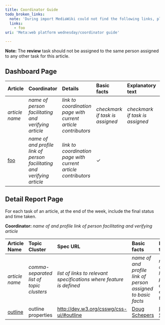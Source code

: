```yaml
---
title: Coordinator Guide
todo_broken_links:
  note: 'During import MediaWiki could not find the following links, please fix and adjust this list.'
  links:
    - foo
uri: 'Meta:web platform wednesday/coordinator guide'

---
```

**Note:** The **review** task should not be assigned to the same person assigned to any other task for this article.

## Dashboard Page

|Article|Coordinator|Details|Basic facts|Explanatory text|Examples|Links|Review|
|:------|:----------|:------|:----------|:---------------|:-------|:----|:-----|
|*article name*|*name of person facilitating and verifying article*|*link to coordination page with current article contributors*|*checkmark if task is assigned*|*checkmark if task is assigned*|*checkmark if task is assigned*|*checkmark if task is assigned*|*checkmark if task is assigned*|
|[foo](/w/index.php?title=foo&action=edit&redlink=1)|*name of and profile link of person facilitating and verifying article*|*link to coordination page with current article contributors*|✓||✓|✓||

## Detail Report Page

For each task of an article, at the end of the week, include the final status and time taken.

**Coordinator:** *name of and profile link of person facilitating and verifying article*

|Article Name|Topic Cluster|Spec URL|Basic facts|Explanatory text|Examples|Links|Review|Notes|
|:-----------|:------------|:-------|:----------|:---------------|:-------|:----|:-----|:----|
|*article name*|*comma-separated list of topic clusters*|*list of links to relevant specifications where feature is defined*|*name of and profile link of person assigned to basic facts*|*name of and profile link of person assigned to explanatory text*|*name of and profile link of person assigned to examples*|*name of and profile link of person assigned to links*|*name of and profile link of person assigned to review*|*Notes from contributors*|
|[outline](/css/properties/outline)|outline properties|<http://dev.w3.org/csswg/css-ui/#outline>|[Doug Schepers](/User:Shepazu)|[Doug Schepers](/User:Shepazu)|[Ggurgone](/User:Ggurgone)|[Doug Schepers](/User:Shepazu)|||

